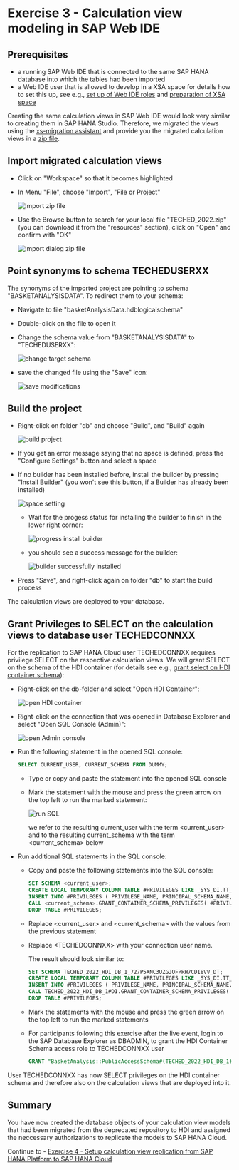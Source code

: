 # Exercise 3 - Calculation view modeling in SAP Web IDE

## Prerequisites

- a running SAP Web IDE that is connected to the same SAP HANA database into which the tables had been imported
- a Web IDE user that is allowed to develop in a XSA space for details how to set this up, see e.g., [set up of Web IDE roles](https://help.sap.com/docs/SAPWEBIDE/292437fbf7794e2cb0d323b19a38285c/09749275442f47a5877d91b932fe948a.html) and [preparation of XSA space](https://help.sap.com/docs/SAPWEBIDE/292437fbf7794e2cb0d323b19a38285c/a6a17b3bb99d4280b5e5c354d0d74dab.html)

Creating the same calculation views in SAP Web IDE would look very similar to creating them in SAP HANA Studio. Therefore, we migrated the views using the [xs-migration assistant](https://help.sap.com/docs/SAP_HANA_PLATFORM/58d81eb4c9bc4899ba972c9fe7a1a115/5775fac4200441589c12a5421d0bcb1e.html) and provide you the migrated calculation views in a [zip file](/exercises/resources/TECHED_2022.zip).

## Import migrated calculation views

- Click on "Workspace" so that it becomes highlighted

- In Menu "File", choose "Import", "File or Project"

    ![import zip file](./images/importZip.png)

- Use the Browse button to search for your local file "TECHED_2022.zip" (you can download it from the "resources" section), click on "Open" and confirm with "OK"

    ![import dialog zip file](./images/importDialogZip.png)

## Point synonyms to schema TECHEDUSERXX

The synonyms of the imported project are pointing to schema "BASKETANALYSISDATA". To redirect them to your schema:

- Navigate to file "basketAnalysisData.hdblogicalschema"
- Double-click on the file to open it
- Change the schema value from "BASKETANALYSISDATA" to "TECHEDUSERXX":

    ![change target schema](./images/changeTargetSchema.png)

- save the changed file using the "Save" icon:

    ![save modifications](./images/save.png)


## Build the project

- Right-click on folder "db" and choose "Build", and "Build" again

    ![build project](./images/buildProject.png)

- If you get an error message saying that no space is defined, press the "Configure Settings" button and select a space

- If no builder has been installed before, install the builder by pressing "Install Builder" (you won't see this button, if a Builder has already been installed)

    ![space setting](./images/spaceSetting.png)

    - Wait for the progess status for installing the builder to finish in the lower right corner:

        ![progress  install builder](./images/installBuilderProgressBar.png)

    - you should see a success message for the builder:

        ![builder successfully installed](./images/builderInstallSuccess.png)

- Press "Save", and right-click again on folder "db" to start the build process

The calculation views are deployed to your database.

## Grant Privileges to SELECT on the calculation views to database user TECHEDCONNXX

For the replication to SAP HANA Cloud user TECHEDCONNXX requires privilege SELECT on the respective calculation views. We will grant SELECT on the schema of the HDI container (for details see e.g., [grant select on HDI container schema](https://help.sap.com/docs/HANA_CLOUD_DATABASE/c2cc2e43458d4abda6788049c58143dc/14ccad20b2b64190b269a488e0f44cbc.html?locale=en-US)):

- Right-click on the db-folder and select "Open HDI Container":

    ![open HDI container](./images/openHDIContainer.png)

- Right-click on the connection that was opened in Database Explorer and select "Open SQL Console (Admin)":

    ![open Admin console](./images/openAsHDIAdmin.png)

- Run the following statement in the opened SQL console:

    ```SQL
    SELECT CURRENT_USER, CURRENT_SCHEMA FROM DUMMY;
    ```
    - Type or copy and paste the statement into the opened SQL console
    - Mark the statement with the mouse and press the green arrow on the top left to run the marked statement:

        ![run SQL](./images/runSQLStatement.png)

        we refer to the resulting current_user with the term \<current_user\> and to the resulting current_schema with the term \<current_schema\> below

- Run additional SQL statements in the SQL console:

    - Copy and paste the following statements into the SQL console:
        ```SQL
        SET SCHEMA <current_user>;
        CREATE LOCAL TEMPORARY COLUMN TABLE #PRIVILEGES LIKE _SYS_DI.TT_SCHEMA_PRIVILEGES;
        INSERT INTO #PRIVILEGES ( PRIVILEGE_NAME, PRINCIPAL_SCHEMA_NAME, PRINCIPAL_NAME ) VALUES ( 'SELECT', '', '<TECHEDCONNXX>' );
        CALL <current_schema>.GRANT_CONTAINER_SCHEMA_PRIVILEGES( #PRIVILEGES, _SYS_DI.T_NO_PARAMETERS, ?, ?, ?);
        DROP TABLE #PRIVILEGES;
        ```

    - Replace \<current_user\> and \<current_schema\> with the values from the previous statement

    - Replace \<TECHEDCONNXX\> with your connection user name.

        The result should look similar to:

        ```SQL
        SET SCHEMA TECHED_2022_HDI_DB_1_727P5XNC3UZGJOFPRH7CDI8VV_DT;
        CREATE LOCAL TEMPORARY COLUMN TABLE #PRIVILEGES LIKE _SYS_DI.TT_SCHEMA_PRIVILEGES;
        INSERT INTO #PRIVILEGES ( PRIVILEGE_NAME, PRINCIPAL_SCHEMA_NAME, PRINCIPAL_NAME ) VALUES ( 'SELECT', '', 'TECHEDCONNXX' );
        CALL TECHED_2022_HDI_DB_1#DI.GRANT_CONTAINER_SCHEMA_PRIVILEGES( #PRIVILEGES, _SYS_DI.T_NO_PARAMETERS, ?, ?, ?);
        DROP TABLE #PRIVILEGES;
        ```
    - Mark the statements with the mouse and press the green arrow on the top left to run the marked statements

    - For participants following this exercise after the live event, login to the SAP Database Explorer as DBADMIN, to grant the HDI Container Schema access role to TECHEDCONNXX user
      
      ```SQL
      GRANT "BasketAnalysis::PublicAccessSchema#(TECHED_2022_HDI_DB_1)";
      ```

User TECHEDCONNXX has now SELECT privileges on the HDI container schema and therefore also on the calculation views that are deployed into it.

## Summary
You have now created the database objects of your calculation view models that had been migrated from the deprecated repository to HDI and assigned the neccessary authorizations to replicate the models to SAP HANA Cloud.

Continue to - [Exercise 4 - Setup calculation view replication from SAP HANA Platform to SAP HANA Cloud](/exercises/Exercise_4_Replicate_Calcview)
